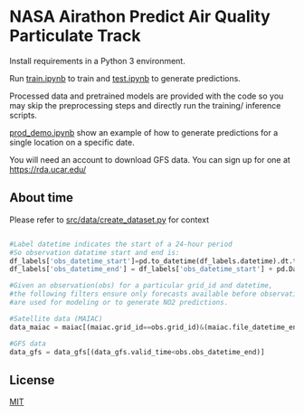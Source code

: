 # NASA Airathon Predict Air Quality Particulate Track

Install requirements in a Python 3 environment.

Run [train.ipynb](train.ipynb) to train and [test.ipynb](test.ipynb) to generate predictions.

Processed data and pretrained models are provided with the code so you may skip the preprocessing steps and directly run the training/ inference scripts.

[prod_demo.ipynb](prod_demo.ipynb) show an example of how to generate predictions for a single location on a specific date.

You will need an account to download GFS data. You can sign up for one at https://rda.ucar.edu/

## About time

Please refer to [src/data/create_dataset.py](src/data/create_dataset.py) for context 

```python

#Label datetime indicates the start of a 24-hour period
#So observation datatime start and end is:
df_labels['obs_datetime_start']=pd.to_datetime(df_labels.datetime).dt.tz_localize(None)
df_labels['obs_datetime_end'] = df_labels['obs_datetime_start'] + pd.DateOffset(hours=24)

#Given an observation(obs) for a particular grid_id and datetime, 
#the following filters ensure only forecasts available before observation end time 
#are used for modeling or to generate NO2 predictions.

#Satellite data (MAIAC)
data_maiac = maiac[(maiac.grid_id==obs.grid_id)&(maiac.file_datetime_end<obs.obs_datetime_end)]

#GFS data
data_gfs = data_gfs[(data_gfs.valid_time<obs.obs_datetime_end)]

```

## License
[MIT](LICENSE)




